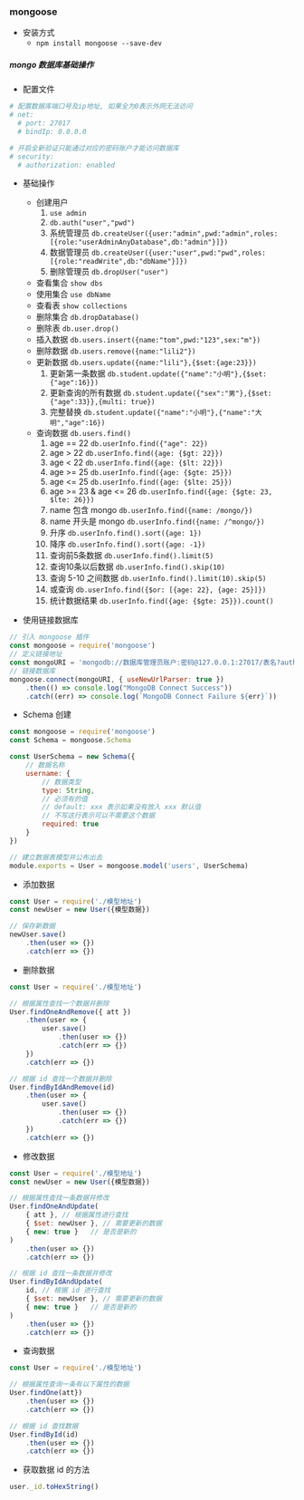 ### mongoose

* 安装方式
    * `npm install mongoose --save-dev`

##### mongo 数据库基础操作
* 配置文件
```cfg
# 配置数据库端口号及ip地址, 如果全为0表示外网无法访问
# net:
  # port: 27017
  # bindIp: 0.0.0.0

# 开启全新验证只能通过对应的密码账户才能访问数据库
# security:
  # authorization: enabled
```
* 基础操作
    * 创建用户
        1. `use admin`
        2. `db.auth("user","pwd")`
        3. 系统管理员 `db.createUser({user:"admin",pwd:"admin",roles:[{role:"userAdminAnyDatabase",db:"admin"}]})` 
        4. 数据管理员 `db.createUser({user:"user",pwd:"pwd",roles:[{role:"readWrite",db:"dbName"}]})`
        5. 删除管理员 `db.dropUser("user")`
    * 查看集合 `show dbs`
    * 使用集合 `use dbName`
    * 查看表   `show collections`
    * 删除集合 `db.dropDatabase()`
    * 删除表   `db.user.drop()`
    * 插入数据 `db.users.insert({name:"tom",pwd:"123",sex:"m"}) `
    * 删除数据 `db.users.remove({name:"lili2"})`
    * 更新数据 `db.users.update({name:"lili"},{$set:{age:23}})`
        1. 更新第一条数据 `db.student.update({"name":"小明"},{$set:{"age":16}})`
        2. 更新查询的所有数据 `db.student.update({"sex":"男"},{$set:{"age":33}},{multi: true})`
        3. 完整替换 `db.student.update({"name":"小明"},{"name":"大明","age":16})`
    * 查询数据 `db.users.find()`
        1. age == 22 `db.userInfo.find({"age": 22})`
        2. age > 22 `db.userInfo.find({age: {$gt: 22}})`
        3. age < 22 `db.userInfo.find({age: {$lt: 22}})`
        4. age >= 25 `db.userInfo.find({age: {$gte: 25}})`
        5. age <= 25 `db.userInfo.find({age: {$lte: 25}})`
        6. age >= 23 & age <= 26 `db.userInfo.find({age: {$gte: 23, $lte: 26}})`
        7. name 包含 mongo `db.userInfo.find({name: /mongo/})`
        8. name 开头是 mongo `db.userInfo.find({name: /^mongo/})`
        9. 升序 `db.userInfo.find().sort({age: 1})`
        10. 降序 `db.userInfo.find().sort({age: -1})`
        11. 查询前5条数据 `db.userInfo.find().limit(5)`
        12. 查询10条以后数据 `db.userInfo.find().skip(10)`
        13. 查询 5-10 之间数据 `db.userInfo.find().limit(10).skip(5)`
        14. 或查询 `db.userInfo.find({$or: [{age: 22}, {age: 25}]})`
        15. 统计数据结果 `db.userInfo.find({age: {$gte: 25}}).count()`

* 使用链接数据库
```js
// 引入 mongoose 插件
const mongoose = require('mongoose')
// 定义链接地址
const mongoURI = 'mongodb://数据库管理员账户:密码@127.0.0.1:27017/表名?authSource=admin'
// 链接数据库
mongoose.connect(mongoURI, { useNewUrlParser: true })
    .then(() => console.log("MongoDB Connect Success"))
    .catch((err) => console.log(`MongoDB Connect Failure ${err}`))
```

* Schema 创建
```js
const mongoose = require('mongoose')
const Schema = mongoose.Schema

const UserSchema = new Schema({
    // 数据名称
    username: {
        // 数据类型
        type: String,
        // 必须有的值
        // default: xxx 表示如果没有放入 xxx 默认值
        // 不写这行表示可以不需要这个数据
        required: true
    }
})

// 建立数据表模型并公布出去
module.exports = User = mongoose.model('users', UserSchema)
```

* 添加数据
```js
const User = require('./模型地址')
const newUser = new User({模型数据})

// 保存新数据
newUser.save()
    .then(user => {})
    .catch(err => {})
```

* 删除数据
```js
const User = require('./模型地址')

// 根据属性查找一个数据并删除
User.findOneAndRemove({ att })
    .then(user => {
        user.save()
            .then(user => {})
            .catch(err => {})
    })
    .catch(err => {})

// 根据 id 查找一个数据并删除
User.findByIdAndRemove(id)
    .then(user => {
        user.save()
            .then(user => {})
            .catch(err => {})
    })
    .catch(err => {})
```

* 修改数据
```js
const User = require('./模型地址')
const newUser = new User({模型数据})

// 根据属性查找一条数据并修改
User.findOneAndUpdate(
    { att }, // 根据属性进行查找
    { $set: newUser }, // 需要更新的数据
    { new: true }   // 是否是新的
)
    .then(user => {})
    .catch(err => {})

// 根据 id 查找一条数据并修改
User.findByIdAndUpdate(
    id, // 根据 id 进行查找
    { $set: newUser }, // 需要更新的数据
    { new: true }   // 是否是新的
)
    .then(user => {})
    .catch(err => {})
```

* 查询数据
```js
const User = require('./模型地址')

// 根据属性查询一条有以下属性的数据
User.findOne(att})
    .then(user => {})
    .catch(err => {})

// 根据 id 查找数据
User.findById(id)
    .then(user => {})
    .catch(err => {})
```

* 获取数据 id 的方法
```js
user._id.toHexString()
```
